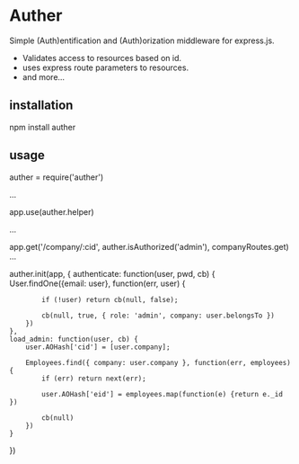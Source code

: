 # Auther

Simple (Auth)entification and (Auth)orization middleware for express.js. 

- Validates access to resources based on id.
- uses express route parameters to resources. 
- and more...

## installation

npm install auther


## usage

auther = require('auther')

...

app.use(auther.helper)

...

app.get('/company/:cid', auther.isAuthorized('admin'), companyRoutes.get)
...

auther.init(app, {
	authenticate: function(user, pwd, cb) {
		User.findOne({email: user}, function(err, user) {

			if (!user) return cb(null, false);
			
			cb(null, true, { role: 'admin', company: user.belongsTo })
		})
	}, 
	load_admin: function(user, cb) {
		user.AOHash['cid'] = [user.company];
		
		Employees.find({ company: user.company }, function(err, employees) {
			if (err) return next(err);
			
			user.AOHash['eid'] = employees.map(function(e) {return e._id })
						
			cb(null)
		})
	}	
})

	

